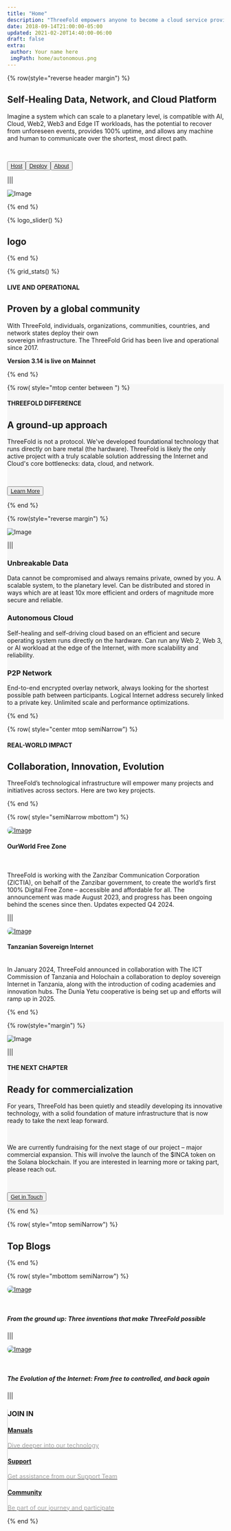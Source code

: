 ```yaml
---
title: "Home"
description: "ThreeFold empowers anyone to become a cloud service provider – no technical expertise required – allowing people and organizations to buy sell, and use cloud resources autonomously and securely." # quotation marks to allow colons where used
date: 2018-09-14T21:00:00-05:00
updated: 2021-02-20T14:40:00-06:00
draft: false
extra:
 author: Your name here
 imgPath: home/autonomous.png
---
```





<!-- section 1 (header) -->


<div class="container mx-auto">


{% row(style="reverse header margin") %}

## **Self-Healing Data, Network, and Cloud Platform**

Imagine a system which can scale to a planetary level, is compatible with AI, Cloud, Web2, Web3 and Edge IT workloads, has the potential to recover from unforeseen events, provides 100% uptime, and allows any machine and human to communicate over the shortest, most direct path.

<br>

<button class="blue_b">[Host](/host)</button><button class="blue_b">[Deploy](/deploy)</button><button class="green">[About](/about)</button> 


|||


![Image](autonomous.png#mx-auto)


{% end %}


</div>


<!-- section 2 (logos) -->


{% logo_slider() %}


## **logo**


{% end %}

<!-- section 3 (Map) -->
<div class="container mx-auto">


{% grid_stats() %}


#### <span class="blue">LIVE AND OPERATIONAL</span>


## **Proven by a global community**


With ThreeFold, individuals, organizations, communities, countries, and network states deploy their own<br>sovereign infrastructure. The ThreeFold Grid has been live and operational since 2017.

**Version 3.14 is live on Mainnet**


{% end %}


</div>
</div>


<!-- section 4 (Host the cloud) -->


<div style="background-color:#F6F6F6">
<div class="container mx-auto">

{% row( style="mtop center between ") %}

#### <span class="blue">THREEFOLD DIFFERENCE</span>

## **A ground-up approach**

ThreeFold is not a protocol. We've developed foundational technology that runs directly on bare metal (the hardware). ThreeFold is likely the only active project with a truly scalable solution addressing the Internet and Cloud's core bottlenecks: data, cloud, and network.

<br>

<button class="blue_b">[Learn More](/technology)</button>

{% end %}

{% row(style="reverse margin") %}

![Image](home_nodes.png#mx-auto)

|||

### **Unbreakable Data**

Data cannot be compromised and always remains private, owned by you. A scalable system, to the planetary level. Can be distributed and stored in ways which are at least 10x more efficient and orders of magnitude more secure and reliable.

### **Autonomous Cloud**

Self-healing and self-driving cloud based on an efficient and secure operating system runs directly on the hardware. Can run any Web 2, Web 3, or AI workload at the edge of the Internet, with more scalability and reliability.

### **P2P Network**

End-to-end encrypted overlay network, always looking for the shortest possible path between participants. Logical Internet address securely linked to a private key. Unlimited scale and performance optimizations.

{% end %}


</div>
</div>

<!-- section 9 (Ecosystem) -->


<div class="container mx-auto">


{% row( style="center mtop semiNarrow") %}


<h4 class="green_text">REAL-WORLD IMPACT</h4>


## **Collaboration, Innovation, Evolution**

ThreeFold’s technological infrastructure will empower many projects and initiatives across sectors. Here are two key projects.

{% end %}


{% row( style="semiNarrow mbottom") %}

<div class="rounded_img border-2 rounded-lg shadow-lg">

[![Image](freezone_anouncement.png)](/newsroom/freezone-anouncement/)

<div class="p-6 lg:p-3 mycard">

#### **OurWorld Free Zone**

<br>

<span class="text-md truncate ..." >ThreeFold is working with the Zanzibar Communication Corporation (ZICTIA), on behalf of the Zanzibar government, to create the world’s first 100% Digital Free Zone – accessible and affordable for all. The announcement was made August 2023, and progress has been ongoing behind the scenes since then. Updates expected Q4 2024.
</span>
      
</div>
</div>

|||


<div class="rounded_img border-2 rounded-lg shadow-lg">


[![Image](sovereigndy.png)](/newsroom/duniayetulaunchdar/)




<div class="p-6 lg:p-3 mycard">


#### **Tanzanian Sovereign Internet**

<br>
<span class="text-md truncate ..." >
In January 2024, ThreeFold announced in collaboration with The ICT Commission of Tanzania and Holochain a collaboration to deploy sovereign Internet in Tanzania, along with the introduction of coding academies and innovation hubs. The Dunia Yetu cooperative is being set up and efforts will ramp up in 2025.

</span>

</div>
</div>

{% end %}

</div>

<!-- section 5 (INCA) -->

<div style="background-color:#F6F6F6">
<div class="container mx-auto">

{% row(style="margin") %}


![Image](home_inca.png#mx-auto)


|||


#### <span class="green_text">THE NEXT CHAPTER</span>

## **Ready for commercialization**

For years, ThreeFold has been quietly and steadily developing its innovative technology, with a solid foundation of mature infrastructure that is now ready to take the next leap forward.

<br>

We are currently fundraising for the next stage of our project – major commercial expansion. This will involve the launch of the $INCA token on the Solana blockchain. If you are interested in learning more or taking part, please reach out.

<br>

<button class="blue_b">[Get in Touch](https://calendly.com/florian_threefold/30min)</button>

{% end %}


</div>
</div>

<!-- section 10 (news) -->


<div class="rounded_img container mx-auto">


{% row( style="mtop semiNarrow") %}


## **Top Blogs**


{% end %}


{% row( style="mbottom semiNarrow") %}


<div class="rounded_img">


[![Image](ground_up.png)](/blog/ground-up-innovations/)


<br>

##### From the ground up: Three inventions that make ThreeFold possible

</div>

|||

[![Image](evolution_of_the_internet.png)](/blog/evolution-of-the-internet)

<br>

##### The Evolution of the Internet: From free to controlled, and back again

|||

<div class="pl-12 road_border">
<h3 class="mt-0 font-semibold">JOIN IN</h3>


 <div class="my-4">
 <a href="https://manual.grid.tf" target="_blank">
    <h4 class="text-xl green_text font-normal my-0">Manuals</h4>
    <p class="white-gray font-normal">Dive deeper into our technology</p>
    </a>
    </div>
     <div class="my-4">
     <a href="https://threefoldfaq.crisp.help/en/" target="_blank">
    <h4 class="text-xl green_text font-normal my-0">Support</h4>
    <p class="white-gray font-normal">Get assistance from our Support Team</p>
    </a>
    </div>
      <div class="my-4">
      <a href="/community" target="_blank">
    <h4 class="text-xl green_text font-normal my-0">Community</h4>
    <p class="white-gray font-normal">Be part of our journey and participate</p>
    </a>
    </div>


</div>


{% end %}


</div>












<style>


.card_h{
 height: 110px !important;
}


.rounded_img img {
 border-radius: 8px;
}


.white-gray{
  color: #9f9f9f;
}


.road_border{
  
     border-left: 1px solid #cbcbcb;


   }






   @media (max-width: 480px) {




.road_border{
  
     border-left: 0px solid #cbcbcb;


   }


   }






 </style>
